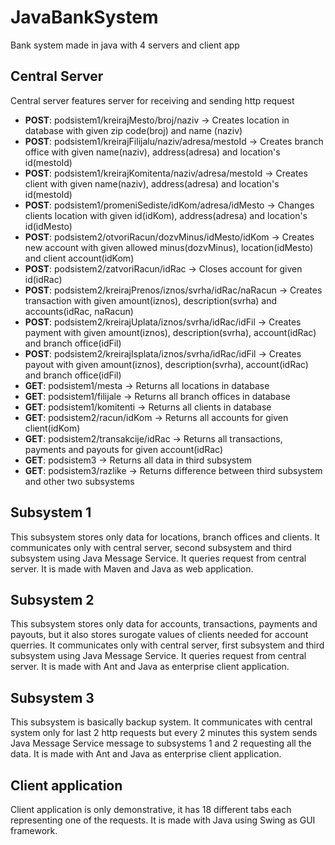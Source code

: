# JavaBankSystem
Bank system made in java with 4 servers and client app

## Central Server

Central server features server for receiving and sending http request

 - **POST**: podsistem1/kreirajMesto/broj/naziv -> Creates location in database with given zip code(broj) and name (naziv)
 - **POST**: podsistem1/kreirajFilijalu/naziv/adresa/mestoId -> Creates branch office with given name(naziv), address(adresa) and location's id(mestoId)
 - **POST**: podsistem1/kreirajKomitenta/naziv/adresa/mestoId -> Creates client with given name(naziv), address(adresa) and location's id(mestoId)
 - **POST**: podsistem1/promeniSediste/idKom/adresa/idMesto -> Changes clients location with given id(idKom), address(adresa) and location's id(idMesto)
 - **POST**: podsistem2/otvoriRacun/dozvMinus/idMesto/idKom -> Creates new account with given allowed minus(dozvMinus), location(idMesto) and client account(idKom)
 - **POST**: podsistem2/zatvoriRacun/idRac -> Closes account for given id(idRac)
 - **POST**: podsistem2/kreirajPrenos/iznos/svrha/idRac/naRacun -> Creates transaction with given amount(iznos), description(svrha) and accounts(idRac, naRacun)
 - **POST**: podsistem2/kreirajUplata/iznos/svrha/idRac/idFil -> Creates payment with given amount(iznos), description(svrha), account(idRac) and branch office(idFil)
 - **POST**: podsistem2/kreirajIsplata/iznos/svrha/idRac/idFil -> Creates payout with given amount(iznos), description(svrha), account(idRac) and branch office(idFil)
 - **GET**: podsistem1/mesta -> Returns all locations in database
 - **GET**: podsistem1/filijale -> Returns all branch offices in database
 - **GET**: podsistem1/komitenti -> Returns all clients in database
 - **GET**: podsistem2/racun/idKom -> Returns all accounts for given client(idKom)
 - **GET**: podsistem2/transakcije/idRac -> Returns all transactions, payments and payouts for given account(idRac)
 - **GET**: podsistem3 -> Returns all data in third subsystem
 - **GET**: podsistem3/razlike -> Returns difference between third subsystem and other two subsystems


## Subsystem 1

This subsystem stores only data for locations, branch offices and clients. It communicates only with central server, second subsystem and third subsystem using Java Message Service. It queries request from central server. It is made with Maven and Java as web application.

## Subsystem 2

This subsystem stores only data for accounts, transactions, payments and payouts, but it also stores surogate values of clients needed for account querries. It communicates only with central server, first subsystem and third subsystem using Java Message Service. It queries request from central server. It is made with Ant and Java as enterprise client application.

## Subsystem 3

This subsystem is basically backup system. It communicates with central system only for last 2 http requests but every 2 minutes this system sends Java Message Service message to subsystems 1 and 2 requesting all the data. It is made with Ant and Java as enterprise client application.

## Client application

Client application is only demonstrative, it has 18 different tabs each representing one of the requests. It is made with Java using Swing as GUI framework. 
